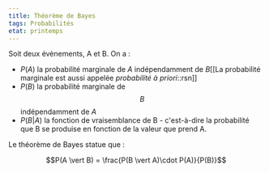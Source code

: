 ```yaml
---
title: Théorème de Bayes
tags: Probabilités
etat: printemps
---
```


 Soit deux évènements, A et B. On a :
- $P(A)$ la probabilité marginale de $A$ indépendamment de $B$[[La probabilité marginale est aussi appelée *probabilité à priori*::rsn]]
- $P(B)$ la probabilité marginale de $$B$$ indépendamment de $A$
- $P(B \vert A)$ la fonction de vraisemblance de B - c'est-à-dire la probabilité que B se produise en fonction de la valeur que prend A.
 
Le théorème de Bayes statue que :

$$P(A \vert B) = \frac{P(B \vert A)\cdot P(A)}{P(B)}$$